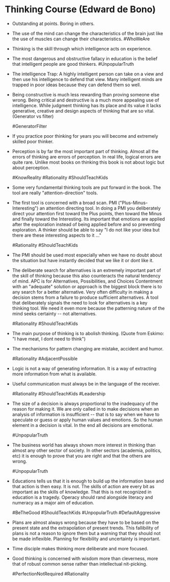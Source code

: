 # Thinking Course (Edward de Bono)

- Outstanding at points.  Boring in others.

- The use of the mind can change the characteristics of the brain just like the use of muscles can change their characteristics. #WhoWeAre

- Thinking is the skill through which intelligence acts on experience.

- The most dangerous and obstructive fallacy in education is the belief that intelligent people are good thinkers. #UnpopularTruth 

- The intelligence Trap: A highly intelligent person can take on a view and then use his intelligence to defend that view.
  Many intelligent minds are trapped in poor ideas because they can defend them so well. 
  
- Being constructive is much less rewarding than proving someone else wrong. Being critical and destructive is a much more appealing use of intelligence.
  While judgment thinking has its place and its value it lacks generative, creative and design aspects of thinking that are so vital.  (Generator vs filter)

  #GeneratorFilter

- If you practice poor thinking for years you will become and extremely skilled poor thinker.

- Perception is by far the most important part of thinking.  Almost all the errors of thinking are errors of perception. In real life, logical errors are quite rare.
  Unlike most books on thinking this book is not about logic but about perception.

  #KnowReality #Rationality #ShouldTeachKids

- Some very fundamental thinking tools are put forward in the book.  The tool are really "attention-direction" tools.

- The first tool is concerned with a broad scan. PMI ("Plus-Minus-Interesting") an attention directing tool. In doing a PMI you deliberately direct your attention first toward the Plus points, then toward the Minus and finally toward the Interesting.  Its important that emotions are applied after the exploration instead of being applied before and so preventing exploration.  A thinker should be able to say "I do not like your idea  but there are these interesting aspects to it ..."

  #Rationality #ShouldTeachKids

- The PMI should be used most especially when we have no doubt about the situation but have instantly decided that we like it or dont like it.

- The deliberate search for alternatives is an extremely important part of the skill of thinking because this also counteracts the natural tendency of mind.
  APC is for Alternatives, Possibilities, and Choices
  Contentment with an "adequate" solution or approach is the biggest block there is to any search for a better alternative.
  Very often difficulty in making a decision stems from a failure to produce sufficient alternatives.
  A tool that deliberately signals the need to look for alternatives is a key thinking tool. We need it even more because the patterning nature of the mind seeks certainty -- not alternatives.

  #Rationality #ShouldTeachKids

- The main purpose of thinking is to abolish thinking.  (Quote from Eskimo: "I have meat, I dont need to think")

- The mechanisms for pattern changing are mistake, accident and humor.

  #Rationality #AdjacentPossible

- Logic is not a way of generating information. It is a way of extracting more information from what is available.

- Useful communication must always be in the language of the receiver.

  #Rationality #ShouldTeachKids #Leadership

- The size of a decision is always proportional to the inadequacy of the reason for making it.  We are only called in to make decisions when an analysis of information is insufficient -- that is to say when we have to speculate or guess or apply human values and emotions. So the human element in a decision is vital. In the end all decisions are emotional.

  #UnpopularTruth

- The business world has always shown more interest in thinking than almost any other sector of society. In other sectors (academia, politics, etc) it is enough to prove that you are right and that the others are wrong.

  #UnpopularTruth

- Educations tells us that it is enough to build up the information base and that action is then easy. It is not. The skills of action are every bit as important as the skills of knowledge. That this is not recognized in education is a tragedy. Operacy should rand alongside literacy and numeracy as a major aim of education.  

  #BeTheGood #ShouldTeachKids #UnpopularTruth #DefaultAggressive

- Plans are almost always wrong because they have to be based on the present state and the extrapolation of present trends. This fallibility of plans is not a reason to ignore them but a warning that they should not be made inflexible. Planning for flexibility and uncertainty is important.

- Time disciple makes thinking more deliberate and more focused.

- Good thinking is concerned with wisdom more than cleverness, more that of robust common sense rather than intellectual nit-picking.

  #PerfectionNotRequired #Rationality
